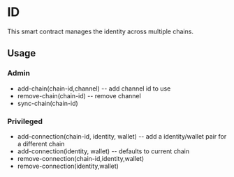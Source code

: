 # ID
This smart contract manages the identity across multiple chains.

## Usage

### Admin
* add-chain(chain-id,channel) -- add channel id to use
* remove-chain(chain-id) -- remove channel
* sync-chain(chain-id)

### Privileged
* add-connection(chain-id, identity, wallet)  -- add a identity/wallet pair for a different chain
* add-connection(identity, wallet) -- defaults to current chain
* remove-connection(chain-id,identity,wallet)
* remove-connection(identity,wallet)
